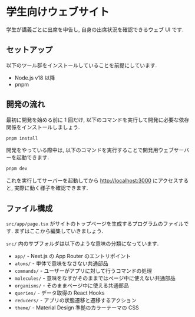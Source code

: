# 学生向けウェブサイト

学生が講義ごとに出席を申告し, 自身の出席状況を確認できるウェブ UI です.

## セットアップ

以下のツール群をインストールしていることを前提にしています.

- Node.js v18 以降
- pnpm

## 開発の流れ

最初に開発を始める前に 1 回だけ, 以下のコマンドを実行して開発に必要な依存関係をインストールしましょう.

```sh
pnpm install
```

開発をやっている際中は, 以下のコマンドを実行することで開発用ウェブサーバーを起動できます.

```sh
pnpm dev
```

これを実行してサーバーを起動してから [http://localhost:3000](http://localhost:3000) にアクセスすると, 実際に動く様子を確認できます.

## ファイル構成

`src/app/page.tsx` がサイトのトップページを生成するプログラムのファイルです. まずはここから編集していきましょう.

`src/` 内のサブフォルダは以下のような意味の分類になっています.

- `app/` - Next.js の App Router のエントリポイント
- `atoms/` - 単体で意味をなさない共通部品
- `commands/` - ユーザーがアプリに対して行うコマンドの処理
- `molecules/` - 意味をなすがそのままではページ中に使えない共通部品
- `organisms/` - そのままページ中に使える共通部品
- `queries/` - データ取得の React Hooks
- `reducers/` - アプリの状態遷移と遷移するアクション
- `theme/` - Material Design 準拠のカラーテーマの CSS
